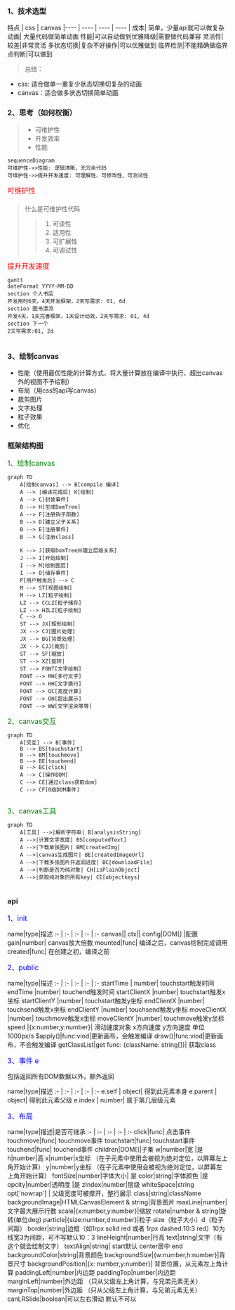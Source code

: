 ### 1、技术选型


特点 | css | canvas
|---- | ---- | ---- | ---- | 
成本| 简单，少量api就可以做复杂动画| 大量代码做简单动画
性能|可以自动做到优雅降级|需要做代码兼容
灵活性|较差|非常灵活
多状态切换|复杂不好操作|可以优雅做到
临界检测|不能精确做临界点判断|可以做到

> 总结：
 - css: 适合做单一重复少状态切换切复杂的动画
 - canvas：适合做多状态切换简单动画

### 2、思考（如何权衡）

> - 可维护性
> - 开发效率
> - 性能

```
sequenceDiagram
可维护性->>性能: 逻辑清晰，无冗余代码
可维护性->>提升开发速度: 可理解性、可修改性、可测试性
```

<section style="color:red;font-size: 16px;margin-bottom: 20px;">可维护性</section>
    
 > 什么是可维护性代码
 >> 1. 可读性
 >> 2. 适用性
 >> 3. 可扩展性
 >> 4. 可调试性
 

<section style="color:red;font-size: 16px;margin-bottom: 0px;">提升开发速度</section>

```
gantt
dateFormat YYYY-MM-DD
section 个人书店
开发用时6天，4天开发框架，2天写需求: 01, 6d
section 图书漂流
开发4天，1天完善框架，1天设计动效，2天写需求: 01, 4d
section 下一个
2天写需求:01, 2d


```

### 3、绘制canvas

 - 性能（使用最优性能的计算方式、将大量计算放在编译中执行、超出canvas外的视图不予绘制）
 - 布局（用css的api写canvas）
 - 裁剪图片
 - 文字处理
 - 粒子效果
 - 优化
 

### 框架结构图

<section style="color:green;font-size: 16px;margin-bottom: 0px;">1、绘制canvas</section>

```
graph TD
    A[绘制canvas] --> B[compile 编译]
    A --> |编译完成后| K[绘制]
    A --> C[封装事件]
    B --> H[生成DomTree]
    A --> F[注册钩子函数]
    B --> D[建立父子关系]
    B --> E[注册事件]
    B --> G[注册class]
    
    K --> J[获取DomTree并建立层级关系]
    J --> I[开始绘制]
    I --> M[绘制图层]
    I --> O[储存事件]
    P[用户触发后] --> C
    M --> ST[视图绘制]
    M --> LZ[粒子绘制]
    LZ --> CCLZ[粒子储存]
    LZ --> HZLZ[粒子绘制]
    C --> O
    ST --> JX[矩形绘制]
    JX --> CJ[图片处理]
    JX --> BG[背景处理]
    JX --> CJJ[裁剪]
    ST --> SF[缩放]
    ST --> XZ[旋转]
    ST --> FONT[文字绘制]
    FONT --> MH[多行文字]
    FONT --> HH[文字换行]
    FONT --> OC[宽度计算]
    FONT --> OH[超出展示]
    FONT --> WW[文字渲染等等]

```
<section style="color:green;font-size: 16px;margin-bottom: 0px;">2、canvas交互</section>

```
graph TD
    A[交互] --> B[事件]
    B --> BS[touchstart]
    B --> BM[touchmove]
    B --> BE[touchend]
    B --> BC[click]
    A --> C[操作DOM]
    C --> CE[通过class获取dom]
    C --> CF[0级DOM事件]
    
```
<section style="color:green;font-size: 16px;margin-bottom: 0px;">3、canvas工具</section>

```
graph TD
    A[工具] -->|解析字符串| B[analysisString]
    A -->|计算文字宽度| BS[computedText]
    A -->|下载单张图片| BM[createdImg]
    A -->|canvas生成图片| BE[createdImageUrl]
    A -->|下载多张图片并返回进度| BC[downloadFile]
    A -->|判断是否为纯对象| CH[isPlainObject]
    A -->|获取纯对象的所有key| CE[objectkeys]
    
```


### api

<section style="color:blue;font-size: 16px;margin-bottom: 0px;">1、init</section>
 
name|type|描述
:- | :- | :- | :- | :- 
canvas||
ctx||
config|DOM[] |配置
gain|number| canvas放大倍数
mounted|func| 编译之后，canvas绘制完成调用
created|func| 在创建之初，编译之前

<section style="color:blue;font-size: 16px;margin-bottom: 0px;">2、public</section>

name|type|描述
:- | :- | :- | :- | :- 
startTime | number| touchstart触发时间
endTime |number| touchend触发时间
startClientX |number| touchstart触发x坐标
startClientY |number| touchstart触发y坐标
endClientX |number| touchsend触发x坐标
endClientY |number| touchsend触发y坐标
moveClientX |number| touchmove触发x坐标
moveClientY |number| touchmove触发y坐标
speed |{x:number,y:number}| 滑动速度对象 x方向速度 y方向速度 单位1000px/s
$apply()|func:viod|更新画布，会触发编译
draw()|func:viod|更新画布，不会触发编译
getClassList|get func: {className: string[]}| 获取class


<section style="color:blue;font-size: 16px;margin-bottom: 0px;">3、事件 e</section>

包括返回所有DOM数据以外，额外返回

name|type|描述
:- | :- | :- | :- | :- 
e.self | object| 得到此元素本身
e.parent | object| 得到此元素父级
e.index | number| 属于第几层级元素

<section style="color:blue;font-size: 16px;margin-bottom: 0px;">3、布局</section>

name|type|描述|是否可继承
:- | :- | :- | :- | :- 
click|func| 点击事件
touchmove|func| touchmove事件
touchstart|func| touchstart事件
touchend|func| touchend事件
children|DOM[]|子集 
w|number|宽 |是
h|number|高 
x|number|x坐标 （在子元素中使用会被视为绝对定位，以屏幕左上角开始计算）
y|number|y坐标 （在子元素中使用会被视为绝对定位，以屏幕左上角开始计算）
fontSize|number|字体大小| 是
color|string|字体颜色 |是
opcity|number|透明度 |是
zIndex|number|层级
whiteSpace|string opt['nowrap'] | 父级宽度可被撑开，整行展示
class|string|className
backgroundImage|HTMLCanvasElement & string|背景图片
maxLine|number|文字最大展示行数
scale|{x:number,y:number}|缩放
rotate|number & string|旋转(单位deg) 
particle|{size:number,d:number}|粒子 size（粒子大小）d（粒子间距）
border|string|边框（如1rpx solid red 或者 1rpx dashed:10:3 red）10为线宽3为间距，可不写默认10：3
lineHeight|number|行高
text|string|文字（有这个就会绘制文字）
textAlign|string| start默认 center居中 end
backgroundColor|string|背景颜色
backgroundSize|{w:number,h:number}|背景尺寸
backgroundPosition|{x: number,y:number}| 背景位置，从元素左上角计算
paddingLeft|number|内边距
paddingTop|number|内边距
marginLeft|number|外边距 （只从父级左上角计算，与兄弟元素无关）
marginTop|number|外边距 （只从父级左上角计算，与兄弟元素无关）
canLRSlide|boolean|可以左右滑动 默认不可以


